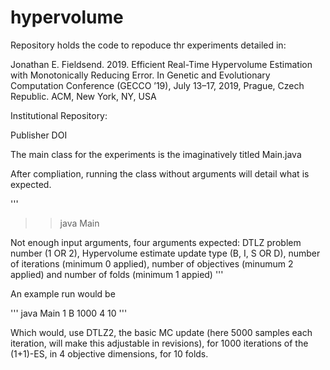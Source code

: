 # hypervolume


Repository holds the code to repoduce thr experiments detailed in:


Jonathan E. Fieldsend. 2019. 
Efficient Real-Time Hypervolume Estimation with Monotonically Reducing Error. 
In Genetic and Evolutionary Computation Conference (GECCO ’19), 
July 13–17, 2019, Prague, Czech Republic. ACM, New York, NY, USA

Institutional Repository:

Publisher DOI

The main class for the experiments is the imaginatively titled Main.java

After compliation, running the class without arguments will detail what is expected.

'''
>> java Main

Not enough input arguments, four arguments expected:
 DTLZ problem number (1 OR 2),
 Hypervolume estimate update type  (B, I, S OR D),
 number of iterations (minimum 0 applied),
 number of objectives (minumum 2 applied) and
 number of folds (minimum 1 appied)
'''

An example run would be 

'''
java Main 1 B 1000 4 10
'''

Which would, use DTLZ2, the basic MC update (here 5000 samples each iteration, will make this adjustable in revisions), for 1000 iterations of the (1+1)-ES, in 4 objective dimensions, for 10 folds.
